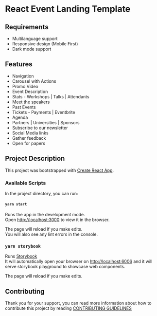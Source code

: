 # React Event Landing Template

## Requirements

* Multilanguage support
* Responsive design (Mobile First)
* Dark mode support

## Features

* Navigation
* Carousel with Actions
* Promo Video
* Event Description
* Stats - Workshops | Talks | Attendants
* Meet the speakers
* Past Events
* Tickets - Payments | Eventbrite
* Agenda
* Partners | Universities | Sponsors
* Subscribe to our newsletter
* Social Media links
* Gather feedback
* Open for papers

## Project Description

This project was bootstrapped with [Create React App](https://github.com/facebook/create-react-app).

### Available Scripts

In the project directory, you can run:

#### `yarn start`

Runs the app in the development mode.<br />
Open [http://localhost:3000](http://localhost:3000) to view it in the browser.

The page will reload if you make edits.<br />
You will also see any lint errors in the console.

### `yarn storybook`

Runs [Storybook]()<br />
It will automatically open your browser on [http://localhost:6006](http://localhost:6006) and it will serve storybook playground to showcase web components.

The page will reload if you make edits.<br />

## Contributing 

Thank you for your support, you can read more information about how to contribute this project by reading [CONTRIBUTING GUIDELINES](./.github/CONTRIBUTING.md)